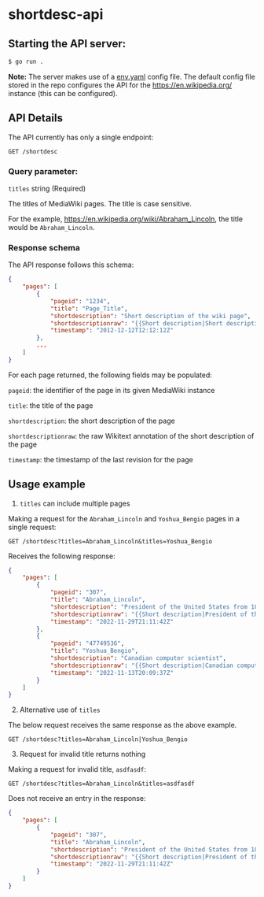 # shortdesc-api

## Starting the API server:

```bash
$ go run .
```

**Note:** The server makes use of a [env.yaml](./env.yaml) config file.
The default config file stored in the repo configures the API
for the https://en.wikipedia.org/ instance (this can be configured).

## API Details

The API currently has only a single endpoint:

```
GET /shortdesc
```

### Query parameter:

`titles` string (Required)

The titles of MediaWiki pages. The title is case sensitive.

For the example, https://en.wikipedia.org/wiki/Abraham_Lincoln,
the title would be `Abraham_Lincoln`.

### Response schema

The API response follows this schema:

```json
{
    "pages": [
        {
            "pageid": "1234",
            "title": "Page_Title",
            "shortdescription": "Short description of the wiki page",
            "shortdescriptionraw": "{{Short description|Short description of the wiki page}}",
            "timestamp": "2012-12-12T12:12:12Z"
        },
        ...
    ]
}
```

For each page returned, the following fields may be populated:  

`pageid`: the identifier of the page in its given MediaWiki instance

`title`: the title of the page

`shortdescription`: the short description of the page

`shortdescriptionraw`: the raw Wikitext annotation of the short description of the page

`timestamp`: the timestamp of the last revision for the page

## Usage example

1. `titles` can include multiple pages

Making a request for the `Abraham_Lincoln` and `Yoshua_Bengio` pages in a single request:

```
GET /shortdesc?titles=Abraham_Lincoln&titles=Yoshua_Bengio
```

Receives the following response: 

```json
{
    "pages": [
        {
            "pageid": "307",
            "title": "Abraham_Lincoln",
            "shortdescription": "President of the United States from 1861 to 1865",
            "shortdescriptionraw": "{{Short description|President of the United States from 1861 to 1865}}",
            "timestamp": "2022-11-29T21:11:42Z"
        },
        {
            "pageid": "47749536",
            "title": "Yoshua_Bengio",
            "shortdescription": "Canadian computer scientist",
            "shortdescriptionraw": "{{Short description|Canadian computer scientist}}",
            "timestamp": "2022-11-13T20:09:37Z"
        }
    ]
}
```

2. Alternative use of `titles`

The below request receives the same response as the above example.

```
GET /shortdesc?titles=Abraham_Lincoln|Yoshua_Bengio
```

3. Request for invalid title returns nothing

Making a request for invalid title, `asdfasdf`:

```
GET /shortdesc?titles=Abraham_Lincoln&titles=asdfasdf
```

Does not receive an entry in the response:

```json
{
    "pages": [
        {
            "pageid": "307",
            "title": "Abraham_Lincoln",
            "shortdescription": "President of the United States from 1861 to 1865",
            "shortdescriptionraw": "{{Short description|President of the United States from 1861 to 1865}}",
            "timestamp": "2022-11-29T21:11:42Z"
        }
    ]
}
```
